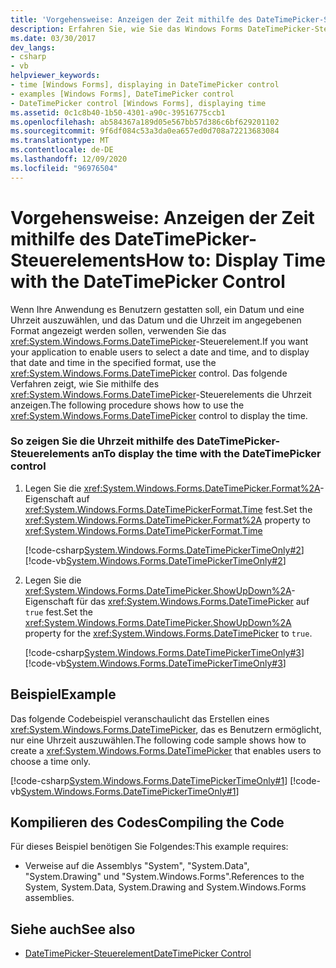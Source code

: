 ```yaml
---
title: 'Vorgehensweise: Anzeigen der Zeit mithilfe des DateTimePicker-Steuerelements'
description: Erfahren Sie, wie Sie das Windows Forms DateTimePicker-Steuerelement verwenden können, damit Benutzer ein Datum und eine Uhrzeit auswählen und das Datum und die Uhrzeit im angegebenen Format anzeigen können.
ms.date: 03/30/2017
dev_langs:
- csharp
- vb
helpviewer_keywords:
- time [Windows Forms], displaying in DateTimePicker control
- examples [Windows Forms], DateTimePicker control
- DateTimePicker control [Windows Forms], displaying time
ms.assetid: 0c1c8b40-1b50-4301-a90c-39516775ccb1
ms.openlocfilehash: ab584367a189d05e567bb57d386c6bf629201102
ms.sourcegitcommit: 9f6df084c53a3da0ea657ed0d708a72213683084
ms.translationtype: MT
ms.contentlocale: de-DE
ms.lasthandoff: 12/09/2020
ms.locfileid: "96976504"
---
```

# <a name="how-to-display-time-with-the-datetimepicker-control"></a><span data-ttu-id="2de26-103">Vorgehensweise: Anzeigen der Zeit mithilfe des DateTimePicker-Steuerelements</span><span class="sxs-lookup"><span data-stu-id="2de26-103">How to: Display Time with the DateTimePicker Control</span></span>
<span data-ttu-id="2de26-104">Wenn Ihre Anwendung es Benutzern gestatten soll, ein Datum und eine Uhrzeit auszuwählen, und das Datum und die Uhrzeit im angegebenen Format angezeigt werden sollen, verwenden Sie das <xref:System.Windows.Forms.DateTimePicker>-Steuerelement.</span><span class="sxs-lookup"><span data-stu-id="2de26-104">If you want your application to enable users to select a date and time, and to display that date and time in the specified format, use the <xref:System.Windows.Forms.DateTimePicker> control.</span></span> <span data-ttu-id="2de26-105">Das folgende Verfahren zeigt, wie Sie mithilfe des <xref:System.Windows.Forms.DateTimePicker>-Steuerelements die Uhrzeit anzeigen.</span><span class="sxs-lookup"><span data-stu-id="2de26-105">The following procedure shows how to use the <xref:System.Windows.Forms.DateTimePicker> control to display the time.</span></span>  
  
### <a name="to-display-the-time-with-the-datetimepicker-control"></a><span data-ttu-id="2de26-106">So zeigen Sie die Uhrzeit mithilfe des DateTimePicker-Steuerelements an</span><span class="sxs-lookup"><span data-stu-id="2de26-106">To display the time with the DateTimePicker control</span></span>  
  
1. <span data-ttu-id="2de26-107">Legen Sie die <xref:System.Windows.Forms.DateTimePicker.Format%2A>-Eigenschaft auf <xref:System.Windows.Forms.DateTimePickerFormat.Time> fest.</span><span class="sxs-lookup"><span data-stu-id="2de26-107">Set the <xref:System.Windows.Forms.DateTimePicker.Format%2A> property to <xref:System.Windows.Forms.DateTimePickerFormat.Time></span></span>  
  
     [!code-csharp[System.Windows.Forms.DateTimePickerTimeOnly#2](~/samples/snippets/csharp/VS_Snippets_Winforms/System.Windows.Forms.DateTimePickerTimeOnly/CS/Form1.cs#2)]
     [!code-vb[System.Windows.Forms.DateTimePickerTimeOnly#2](~/samples/snippets/visualbasic/VS_Snippets_Winforms/System.Windows.Forms.DateTimePickerTimeOnly/VB/Form1.vb#2)]  
  
2. <span data-ttu-id="2de26-108">Legen Sie die <xref:System.Windows.Forms.DateTimePicker.ShowUpDown%2A>-Eigenschaft für das <xref:System.Windows.Forms.DateTimePicker> auf `true` fest.</span><span class="sxs-lookup"><span data-stu-id="2de26-108">Set the <xref:System.Windows.Forms.DateTimePicker.ShowUpDown%2A> property for the <xref:System.Windows.Forms.DateTimePicker> to `true`.</span></span>  
  
     [!code-csharp[System.Windows.Forms.DateTimePickerTimeOnly#3](~/samples/snippets/csharp/VS_Snippets_Winforms/System.Windows.Forms.DateTimePickerTimeOnly/CS/Form1.cs#3)]
     [!code-vb[System.Windows.Forms.DateTimePickerTimeOnly#3](~/samples/snippets/visualbasic/VS_Snippets_Winforms/System.Windows.Forms.DateTimePickerTimeOnly/VB/Form1.vb#3)]  
  
## <a name="example"></a><span data-ttu-id="2de26-109">Beispiel</span><span class="sxs-lookup"><span data-stu-id="2de26-109">Example</span></span>  
 <span data-ttu-id="2de26-110">Das folgende Codebeispiel veranschaulicht das Erstellen eines <xref:System.Windows.Forms.DateTimePicker>, das es Benutzern ermöglicht, nur eine Uhrzeit auszuwählen.</span><span class="sxs-lookup"><span data-stu-id="2de26-110">The following code sample shows how to create a <xref:System.Windows.Forms.DateTimePicker> that enables users to choose a time only.</span></span>  
  
 [!code-csharp[System.Windows.Forms.DateTimePickerTimeOnly#1](~/samples/snippets/csharp/VS_Snippets_Winforms/System.Windows.Forms.DateTimePickerTimeOnly/CS/Form1.cs#1)]
 [!code-vb[System.Windows.Forms.DateTimePickerTimeOnly#1](~/samples/snippets/visualbasic/VS_Snippets_Winforms/System.Windows.Forms.DateTimePickerTimeOnly/VB/Form1.vb#1)]  
  
## <a name="compiling-the-code"></a><span data-ttu-id="2de26-111">Kompilieren des Codes</span><span class="sxs-lookup"><span data-stu-id="2de26-111">Compiling the Code</span></span>  
 <span data-ttu-id="2de26-112">Für dieses Beispiel benötigen Sie Folgendes:</span><span class="sxs-lookup"><span data-stu-id="2de26-112">This example requires:</span></span>  
  
- <span data-ttu-id="2de26-113">Verweise auf die Assemblys "System", "System.Data", "System.Drawing" und "System.Windows.Forms".</span><span class="sxs-lookup"><span data-stu-id="2de26-113">References to the System, System.Data, System.Drawing and System.Windows.Forms assemblies.</span></span>  
  
## <a name="see-also"></a><span data-ttu-id="2de26-114">Siehe auch</span><span class="sxs-lookup"><span data-stu-id="2de26-114">See also</span></span>

- [<span data-ttu-id="2de26-115">DateTimePicker-Steuerelement</span><span class="sxs-lookup"><span data-stu-id="2de26-115">DateTimePicker Control</span></span>](datetimepicker-control-windows-forms.md)
